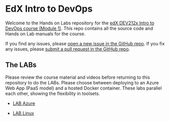 # EdX Intro to DevOps #
Welcome to the Hands on Labs repository for the [edX DEV212x Intro to DevOps course (Module 1)](https://www.edx.org/course/introduction-devops-microsoft-dev212x-0).
This repo contains all the source code and Hands on Lab manuals for the course.

If you find any issues, please [open a new issue in the GitHub repo](https://github.com/nwcadence/java-dev-vsts/issues). If you fix any issues, please [submit a pull request in the GitHub repo](https://github.com/nwcadence/java-dev-vsts/pulls). 

## The LABs ##
Please review the course material and videos before returning to this repository to do the LABs.  Please choose between deploying to an Azure Web App (PaaS model) and a hosted Docker container.  These labs parallel each other, showing the flexibility in toolsets.

* [LAB Azure](azure.md)

* [LAB Linux](linux.md)